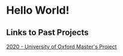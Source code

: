# Hello World!


## Links to Past Projects
[2020 - University of Oxford Master's Project](./MPhys_Project_Report_2020.pdf)
